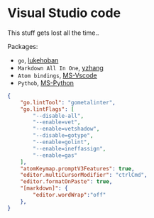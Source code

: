 # Visual Studio code
This stuff gets lost all the time.. 

Packages: 
- `go`, [lukehoban](https://marketplace.visualstudio.com/items?itemName=lukehoban.Go)
- `Markdown All In One`, [yzhang](https://marketplace.visualstudio.com/items?itemName=yzhang.markdown-all-in-one)
- `Atom bindings`, [MS-Vscode](https://marketplace.visualstudio.com/items?itemName=ms-vscode.atom-keybindings)
- `Pythob`, [MS-Python](https://marketplace.visualstudio.com/items?itemName=ms-python.python)

```json
{
    "go.lintTool": "gometalinter",
    "go.lintFlags": [
        "--disable-all",
        "--enable=vet",
        "--enable=vetshadow",
        "--disable=gotype",
        "--enable=golint",
        "--enable=ineffassign",
        "--enable=gas"
    ],
    "atomKeymap.promptV3Features": true,
    "editor.multiCursorModifier": "ctrlCmd",
    "editor.formatOnPaste": true,
    "[markdown]": {
        "editor.wordWrap":"off"
    },
}
```
